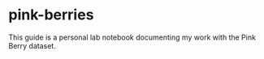 # pink-berries

This guide is a personal lab notebook documenting my work with the Pink Berry dataset. 
